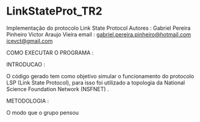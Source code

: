 # LinkStateProt_TR2


Implementação do protocolo Link State Protocol
Autores : Gabriel Pereira Pinheiro
Victor Araujo Vieira
email : gabriel.pereira.pinheiro@hotmail.com
icevct@gmail.com

COMO EXECUTAR O PROGRAMA :


INTRODUCAO :

O código gerado tem como objetivo simular o funcionamento do protocolo LSP (Link State Protocol), para isso foi utilizado a topologia da National Science Foundation Network (NSFNET) .

METODOLOGIA :

O modo que o grupo pensou 

